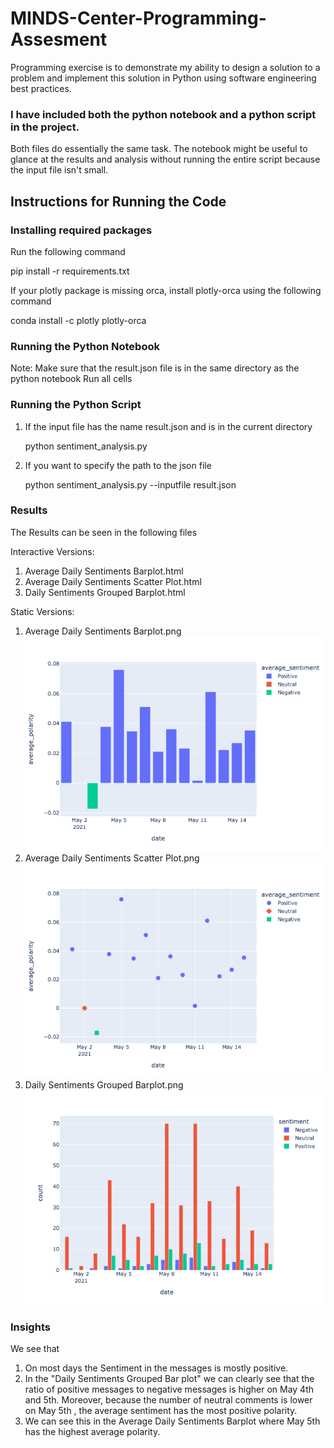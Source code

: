 # MINDS-Center-Programming-Assesment
Programming exercise is to demonstrate my ability to design a solution to a problem and implement this solution in Python using software engineering best practices.

### I have included both the python notebook and a python script in the project. 
Both files do essentially the same task. The notebook might be useful to glance at the results and analysis without running the entire script because the input file isn't small.


## Instructions for Running the Code

### Installing required packages
Run the following command

pip install -r requirements.txt

If your plotly package is missing orca, install plotly-orca using the following command

conda install -c plotly plotly-orca


### Running the Python Notebook
Note:  Make sure that the result.json file is in the same directory as the python notebook
Run all cells

### Running the Python Script
1. If the input file has the name result.json and is in the current directory 

    python sentiment_analysis.py 
    
2. If you want to specify the path to the json file

    python sentiment_analysis.py --inputfile result.json
    
    
### Results

The Results can be seen in the following files

Interactive Versions:
1.  Average Daily Sentiments Barplot.html
2.  Average Daily Sentiments Scatter Plot.html
3.  Daily Sentiments Grouped Barplot.html

Static Versions:
1.  Average Daily Sentiments Barplot.png ![alt text](https://github.com/AniruddhaKalkar/MINDS-Center-Programming-Assesment/blob/main/Average%20Daily%20Sentiments%20Barplot.png?raw=true)
2.  Average Daily Sentiments Scatter Plot.png ![alt text](https://github.com/AniruddhaKalkar/MINDS-Center-Programming-Assesment/blob/main/Average%20Daily%20Sentiments%20Scatterplot.png?raw=true)
3.  Daily Sentiments Grouped Barplot.png ![alt text](https://github.com/AniruddhaKalkar/MINDS-Center-Programming-Assesment/blob/main/Daily%20Sentiments%20Grouped%20Barplot.png?raw=true)


### Insights

We see that 
1. On most days the Sentiment in the messages is mostly positive.
2. In the "Daily Sentiments Grouped Bar plot" we can clearly see that the ratio of positive messages to negative messages is higher on May 4th and 5th. Moreover, because the number of neutral comments is lower on May 5th , the average sentiment has the most positive polarity.
3. We can see this in the Average Daily Sentiments Barplot where May 5th has the highest average polarity.


 
